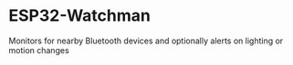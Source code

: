 # ESP32-Watchman
Monitors for nearby Bluetooth devices and optionally alerts on lighting or motion changes
